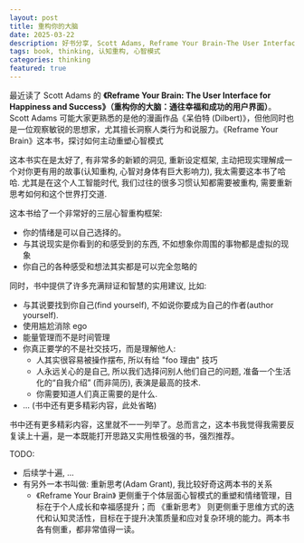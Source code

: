 ```yaml
---
layout: post
title: 重构你的大脑
date: 2025-03-22
description: 好书分享, Scott Adams, Reframe Your Brain-The User Interface for Happiness and Success
tags: book, thinking, 认知重构, 心智模式
categories: thinking
featured: true
---
```



最近读了 Scott Adams 的 **《Reframe Your Brain: The User Interface for Happiness and Success》（重构你的大脑：通往幸福和成功的用户界面）**。  Scott Adams 可能大家更熟悉的是他的漫画作品《呆伯特 (Dilbert)》，但他同时也是一位观察敏锐的思想家，尤其擅长洞察人类行为和说服力。《Reframe Your Brain》这本书，探讨如何主动重塑心智模式

这本书实在是太好了, 有非常多的新颖的洞见, 重新设定框架, 主动把现实理解成一个对你更有用的故事(认知重构, 心智对身体有巨大影响力), 我太需要这本书了哈哈. 尤其是在这个人工智能时代, 我们过往的很多习惯认知都需要被重构, 需要重新思考如何和这个世界打交道. 


这本书给了一个非常好的三层心智重构框架:

- 你的情绪是可以自己选择的。
- 与其说现实是你看到的和感受到的东西, 不如想象你周围的事物都是虚拟的现象
- 你自己的各种感受和想法其实都是可以完全忽略的

同时，书中提供了许多充满辩证和智慧的实用建议, 比如:

- 与其说要找到你自己(find yourself), 不如说你要成为自己的作者(author yourself). 
- 使用尴尬消除 ego
- 能量管理而不是时间管理
- 你真正要学的不是社交技巧，而是理解他人:
   - 人其实很容易被操作摆布, 所以有给 "foo 理由" 技巧
   - 人永远关心的是自己, 所以我们选择问别人他们自己的问题, 准备一个生活化的“自我介绍” (而非简历), 表演是最高的技术. 
   - 你需要知道人们真正需要的是什么.
-  ... (书中还有更多精彩内容，此处省略)


书中还有更多精彩内容，这里就不一一列举了。总而言之，这本书我觉得我需要反复读上十遍，是一本既能打开思路又实用性极强的书，强烈推荐。


TODO: 
- 后续学十遍, ... 
- 有另外一本书叫做: 重新思考(Adam Grant), 我比较好奇这两本书的关系
    - 《Reframe Your Brain》 更侧重于个体层面心智模式的重塑和情绪管理，目标在于个人成长和幸福感提升；而 《重新思考》 则更侧重于思维方式的迭代和认知灵活性，目标在于提升决策质量和应对复杂环境的能力。两本书各有侧重，都非常值得一读。


<!-- 我希望你最少必要的改动一下我这些文字, 我感觉这两本书需要一个简单的背景介绍, 然后核心内容要有一个梳理. -->









